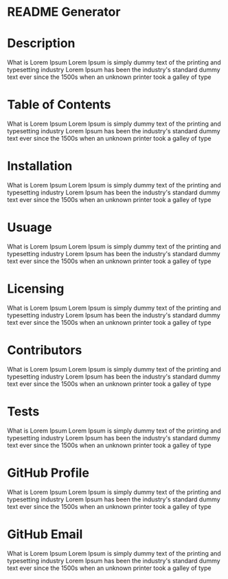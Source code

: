 # README Generator
 
# Description
What is Lorem Ipsum Lorem Ipsum is simply dummy text of the printing and typesetting industry Lorem Ipsum has been the industry's standard dummy text ever since the 1500s when an unknown printer took a galley of type 
 
# Table of Contents
What is Lorem Ipsum Lorem Ipsum is simply dummy text of the printing and typesetting industry Lorem Ipsum has been the industry's standard dummy text ever since the 1500s when an unknown printer took a galley of type 

# Installation
What is Lorem Ipsum Lorem Ipsum is simply dummy text of the printing and typesetting industry Lorem Ipsum has been the industry's standard dummy text ever since the 1500s when an unknown printer took a galley of type 

# Usuage
What is Lorem Ipsum Lorem Ipsum is simply dummy text of the printing and typesetting industry Lorem Ipsum has been the industry's standard dummy text ever since the 1500s when an unknown printer took a galley of type 

# Licensing
What is Lorem Ipsum Lorem Ipsum is simply dummy text of the printing and typesetting industry Lorem Ipsum has been the industry's standard dummy text ever since the 1500s when an unknown printer took a galley of type 

# Contributors
What is Lorem Ipsum Lorem Ipsum is simply dummy text of the printing and typesetting industry Lorem Ipsum has been the industry's standard dummy text ever since the 1500s when an unknown printer took a galley of type 

# Tests
What is Lorem Ipsum Lorem Ipsum is simply dummy text of the printing and typesetting industry Lorem Ipsum has been the industry's standard dummy text ever since the 1500s when an unknown printer took a galley of type 

# GitHub Profile
What is Lorem Ipsum Lorem Ipsum is simply dummy text of the printing and typesetting industry Lorem Ipsum has been the industry's standard dummy text ever since the 1500s when an unknown printer took a galley of type 

# GitHub Email
What is Lorem Ipsum Lorem Ipsum is simply dummy text of the printing and typesetting industry Lorem Ipsum has been the industry's standard dummy text ever since the 1500s when an unknown printer took a galley of type 

